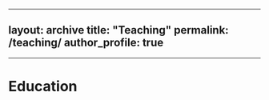 -- ---
layout: archive
title: "Teaching"
permalink: /teaching/
author_profile: true
---
_____________
Education
==================
